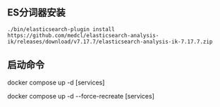## ES分词器安装
```shell
./bin/elasticsearch-plugin install https://github.com/medcl/elasticsearch-analysis-ik/releases/download/v7.17.7/elasticsearch-analysis-ik-7.17.7.zip
```

## 启动命令
docker compose up -d [services]

docker compose up -d --force-recreate [services]